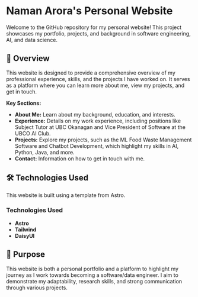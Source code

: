 # Naman Arora's Personal Website

Welcome to the GitHub repository for my personal website! This project showcases my portfolio, projects, and background in software engineering, AI, and data science.

## 🚀 Overview

This website is designed to provide a comprehensive overview of my professional experience, skills, and the projects I have worked on. It serves as a platform where you can learn more about me, view my projects, and get in touch.

**Key Sections:**
- **About Me:** Learn about my background, education, and interests.
- **Experience:** Details on my work experience, including positions like Subject Tutor at UBC Okanagan and Vice President of Software at the UBCO AI Club.
- **Projects:** Explore my projects, such as the ML Food Waste Management Software and Chatbot Development, which highlight my skills in AI, Python, Java, and more.
- **Contact:** Information on how to get in touch with me.

## 🛠 Technologies Used

This website is built using a template from Astro.

### Technologies Used

- **Astro** 
- **Tailwind** 
- **DaisyUI** 



## 🎯 Purpose

This website is both a personal portfolio and a platform to highlight my journey as I work towards becoming a software/data engineer. I aim to demonstrate my adaptability, research skills, and strong communication through various projects.


